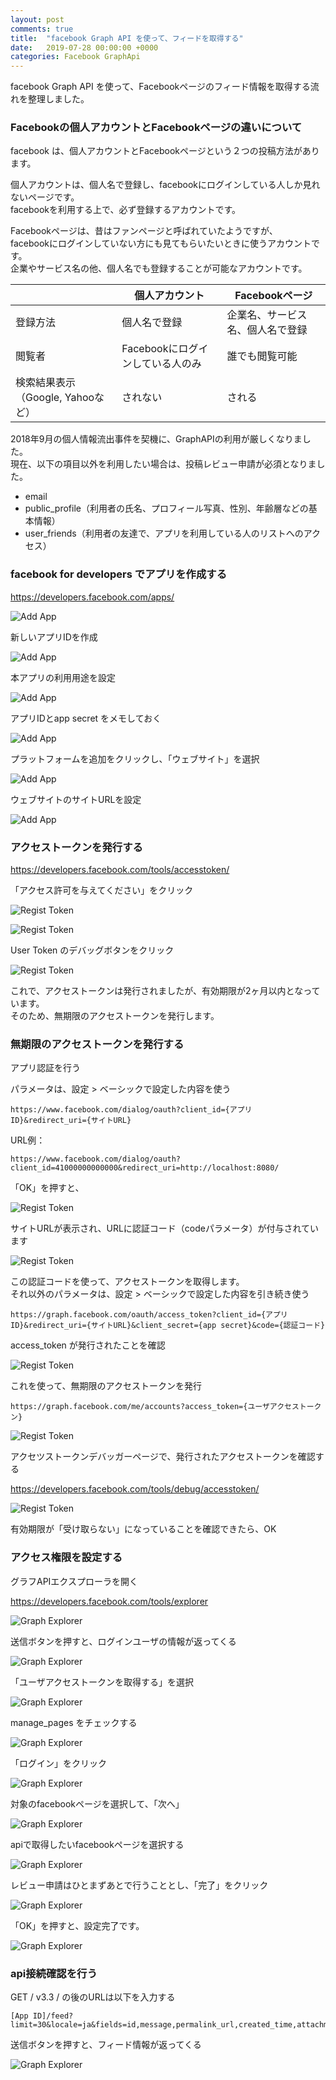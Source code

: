 ```yaml
---
layout: post
comments: true
title:  "facebook Graph API を使って、フィードを取得する"
date:   2019-07-28 00:00:00 +0000
categories: Facebook GraphApi
---
```

facebook Graph API を使って、Facebookページのフィード情報を取得する流れを整理しました。

### Facebookの個人アカウントとFacebookページの違いについて

facebook は、個人アカウントとFacebookページという２つの投稿方法があります。

個人アカウントは、個人名で登録し、facebookにログインしている人しか見れないページです。  
facebookを利用する上で、必ず登録するアカウントです。  

Facebookページは、昔はファンページと呼ばれていたようですが、  
facebookにログインしていない方にも見てもらいたいときに使うアカウントです。  
企業やサービス名の他、個人名でも登録することが可能なアカウントです。

　|個人アカウント|Facebookページ
--|--|--
登録方法|個人名で登録|企業名、サービス名、個人名で登録
閲覧者|Facebookにログインしている人のみ|誰でも閲覧可能
検索結果表示（Google, Yahooなど）|されない|される

2018年9月の個人情報流出事件を契機に、GraphAPIの利用が厳しくなりました。  
現在、以下の項目以外を利用したい場合は、投稿レビュー申請が必須となりました。

- email
- public_profile（利用者の氏名、プロフィール写真、性別、年齢層などの基本情報）
- user_friends（利用者の友達で、アプリを利用している人のリストへのアクセス）

### facebook for developers でアプリを作成する

https://developers.facebook.com/apps/

![Add App](/assets/images/wordpress-facebookapi/001.png)

新しいアプリIDを作成

![Add App](/assets/images/wordpress-facebookapi/002.png)

本アプリの利用用途を設定

![Add App](/assets/images/wordpress-facebookapi/003.png)

アプリIDとapp secret をメモしておく

![Add App](/assets/images/wordpress-facebookapi/004.png)

プラットフォームを追加をクリックし、「ウェブサイト」を選択

![Add App](/assets/images/wordpress-facebookapi/005.png)

ウェブサイトのサイトURLを設定

![Add App](/assets/images/wordpress-facebookapi/006.png)

### アクセストークンを発行する

https://developers.facebook.com/tools/accesstoken/

「アクセス許可を与えてください」をクリック

![Regist Token](/assets/images/wordpress-facebookapi/007.png)

![Regist Token](/assets/images/wordpress-facebookapi/008.png)

User Token のデバッグボタンをクリック

![Regist Token](/assets/images/wordpress-facebookapi/009.png)

これで、アクセストークンは発行されましたが、有効期限が2ヶ月以内となっています。  
そのため、無期限のアクセストークンを発行します。

### 無期限のアクセストークンを発行する

アプリ認証を行う

パラメータは、設定 > ベーシックで設定した内容を使う

```
https://www.facebook.com/dialog/oauth?client_id={アプリID}&redirect_uri={サイトURL}  

```


URL例：
```
https://www.facebook.com/dialog/oauth?client_id=41000000000000&redirect_uri=http://localhost:8080/  

```

「OK」を押すと、

![Regist Token](/assets/images/wordpress-facebookapi/020.png)

サイトURLが表示され、URLに認証コード（codeパラメータ）が付与されています

![Regist Token](/assets/images/wordpress-facebookapi/021.png)

この認証コードを使って、アクセストークンを取得します。  
それ以外のパラメータは、設定 > ベーシックで設定した内容を引き続き使う

```
https://graph.facebook.com/oauth/access_token?client_id={アプリID}&redirect_uri={サイトURL}&client_secret={app secret}&code={認証コード}  

```

access_token が発行されたことを確認

![Regist Token](/assets/images/wordpress-facebookapi/022.png)

これを使って、無期限のアクセストークンを発行

```
https://graph.facebook.com/me/accounts?access_token={ユーザアクセストークン}  

```

![Regist Token](/assets/images/wordpress-facebookapi/023.png)


アクセツストークンデバッガーページで、発行されたアクセストークンを確認する

https://developers.facebook.com/tools/debug/accesstoken/


![Regist Token](/assets/images/wordpress-facebookapi/024.png)

有効期限が「受け取らない」になっていることを確認できたら、OK

### アクセス権限を設定する

グラフAPIエクスプローラを開く

https://developers.facebook.com/tools/explorer

![Graph Explorer](/assets/images/wordpress-facebookapi/010.png)

送信ボタンを押すと、ログインユーザの情報が返ってくる

![Graph Explorer](/assets/images/wordpress-facebookapi/011.png)

「ユーザアクセストークンを取得する」を選択

![Graph Explorer](/assets/images/wordpress-facebookapi/012.png)

manage_pages をチェックする

![Graph Explorer](/assets/images/wordpress-facebookapi/013.png)

「ログイン」をクリック

![Graph Explorer](/assets/images/wordpress-facebookapi/014.png)

対象のfacebookページを選択して、「次へ」

![Graph Explorer](/assets/images/wordpress-facebookapi/015.png)

apiで取得したいfacebookページを選択する

![Graph Explorer](/assets/images/wordpress-facebookapi/016.png)

レビュー申請はひとまずあとで行うこととし、「完了」をクリック

![Graph Explorer](/assets/images/wordpress-facebookapi/017.png)

「OK」を押すと、設定完了です。

![Graph Explorer](/assets/images/wordpress-facebookapi/018.png)

### api接続確認を行う

GET / v3.3 / の後のURLは以下を入力する

```
[App ID]/feed?limit=30&locale=ja&fields=id,message,permalink_url,created_time,attachments
```

送信ボタンを押すと、フィード情報が返ってくる

![Graph Explorer](/assets/images/wordpress-facebookapi/019.png)
